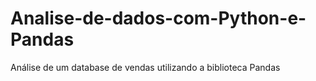 # Analise-de-dados-com-Python-e-Pandas
Análise de um database de vendas utilizando a biblioteca Pandas
